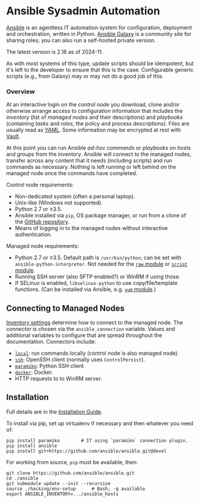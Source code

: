 Ansible Sysadmin Automation
===========================

[Ansible][docs] is an agentless IT automation system for
configuration, deployment and orchestration, written in Python.
[Ansible Galaxy][galaxy] is a community site for sharing roles; you
can also run a self-hosted private version.

The latest version is 2.18 as of 2024-11.

As with most systems of this type, update scripts should be
idempotent, but it's left to the developer to ensure that this is the
case. Configurable generic scripts (e.g., from Galaxy) may or may not
do a good job of this.

### Overview

At an interactive login on the _control node_ you download, clone
and/or otherwise arrange access to configuration information that
includes the _inventory_ (list of _managed nodes_ and their
descriptions) and _playbooks_ (containing _tasks_ and _roles_, the
policy and process descriptions). Files are usually read as [YAML].
Some information may be encrypted at rest with [Vault].

At this point you can run Ansible _ad-hoc commands_ or _playbooks_ on
_hosts_ and _groups_ from the inventory. Ansible will connect to the
managed nodes, transfer across any content that it needs (including
scripts) and run commands as necessary. Nothing is left running or
left behind on the managed node once the commands have completed.

Control node requirements:
* Non-dedicated system (often a personal laptop).
* Unix-like (Windows not supported).
* Python 2.7 or ≥3.5.
* Ansible installed via `pip`, OS package manager, or run from a clone
  of the [GitHub repository][github].
* Means of logging in to the managed nodes without interactive
  authentication.

Managed node requirements:
* Python 2.7 or ≥3.5. Default path is `/usr/bin/python`; can be set
  with `ansible-python-interpreter`. Not needed for the [`raw`
  module][mod-raw] or [`script` module][mod-script].
* Running SSH server (also SFTP enabled?) or WinRM if using those.
* If SELinux is enabled, `libselinux-python` to use copy/file/template
  functions. (Can be installed via Ansible, e.g. [`yum`
  module][mod-yum].)


Connecting to Managed Nodes
---------------------------

[Inventory settings][connecting] determine how to connect to the
managed node. The _connector_ is chosen via the `ansible_connection`
variable. Values and additional variables to configure that are spread
throughout the documentation. Connectors include:

- [`local`][non-ssh]: run commands locally (control node is also managed node).
- [`ssh`][connecting]: OpenSSH client (normally uses `ControlPersist`).
- [`paramiko`][connecting]: Python SSH client
- [`docker`][non-ssh]: Docker.
- HTTP requests to to WinRM server.


Installation
------------

Full details are in the [Installation Guide][inst].

To install via pip, set up virtualenv if necessary and then whatever
you need of:

    pip install paramiko        # If using `paramiko` connection plugin.
    pip install ansible
    pip install git+https://github.com/ansible/ansible.git@devel

For working from source, `pip` must be available, then:

    git clone https://github.com/ansible/ansible.git
    cd ./ansible
    git submodule update --init --recursive
    source ./hacking/env-setup      # Bash; -q available
    export ANSIBLE_INVENTORY=.../ansible_hosts



<!-------------------------------------------------------------------->
[docs]: https://docs.ansible.com
[galaxy]: https://docs.ansible.com/ansible/latest/reference_appendices/galaxy.html
[github]: https://github.com/ansible/ansible
[vault]: https://docs.ansible.com/ansible/latest/user_guide/playbooks_vault.html
[yaml]: https://docs.ansible.com/ansible/latest/reference_appendices/YAMLSyntax.html

[connecting]: https://docs.ansible.com/ansible/latest/user_guide/intro_inventory.html#connecting-to-hosts-behavioral-inventory-parameters
[non-ssh]: https://docs.ansible.com/ansible/latest/user_guide/intro_inventory.html#non-ssh-connection-types

[inst]: https://docs.ansible.com/ansible/latest/installation_guide/intro_installation.html

[mod-raw]: https://docs.ansible.com/ansible/latest/modules/raw_module.html
[mod-script]: https://docs.ansible.com/ansible/latest/modules/script_module.html
[mod-yum]: https://docs.ansible.com/ansible/latest/modules/yum_module.html
